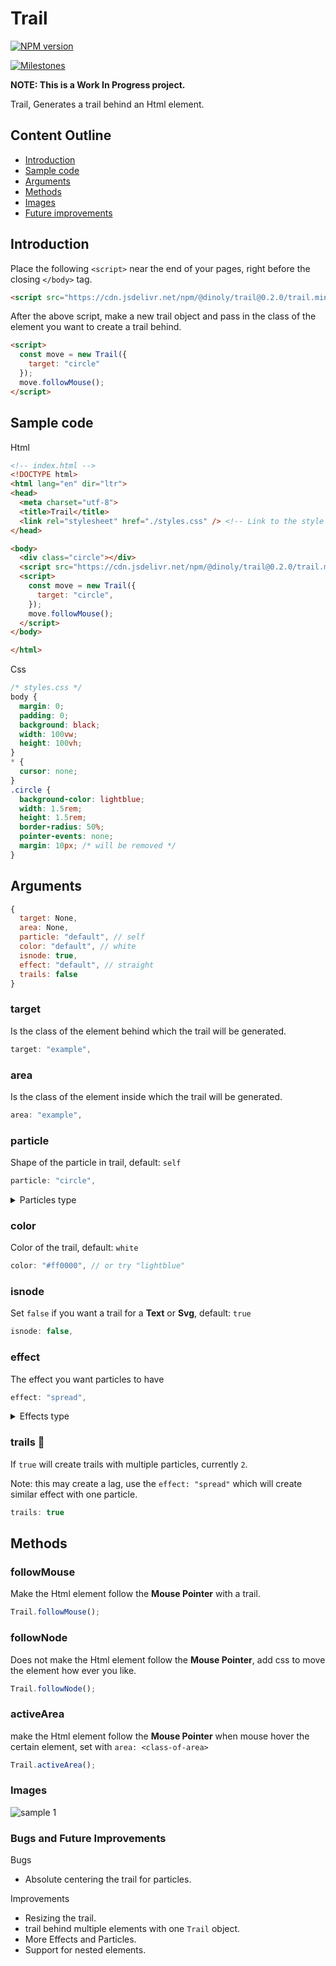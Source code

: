 # Trail
[![NPM version](https://img.shields.io/npm/v/@dinoly/trail/latest?color=blue&label=&logo=npm)](https://www.npmjs.com/package/@dinoly/trail)
<!-- [![Active milestones](https://img.shields.io/github/milestones/open/dinoly/trail?label=Milestone&style=social)](https://github.com/dinoly/trail/milestones?state=open) -->

[![Milestones](https://img.shields.io/github/milestones/progress/dinoly/trail/1?style=social)](https://github.com/dinoly/trail/milestone/1)

**NOTE: This is a Work In Progress project.**

Trail, Generates a trail behind an Html element.

## Content Outline
- [Introduction](#introduction)
- [Sample code](#sample-code)
- [Arguments](#arguments)
- [Methods](#methods)
- [Images](#images)
- [Future improvements](#future-improvements)

## Introduction
Place the following `<script>` near the end of your pages, right before the closing `</body>` tag.

```html
<script src="https://cdn.jsdelivr.net/npm/@dinoly/trail@0.2.0/trail.min.js" crossorigin="anonymous"></script>
```
After the above script, make a new trail object and pass in the class of the element you want to create a trail behind.
```html
<script>
  const move = new Trail({
    target: "circle"
  });
  move.followMouse();
</script>
```

## Sample code
Html
```html
<!-- index.html -->
<!DOCTYPE html>
<html lang="en" dir="ltr">
<head>
  <meta charset="utf-8">
  <title>Trail</title>
  <link rel="stylesheet" href="./styles.css" /> <!-- Link to the style sheet with circle's custom styling  -->
</head>

<body>
  <div class="circle"></div>
  <script src="https://cdn.jsdelivr.net/npm/@dinoly/trail@0.2.0/trail.min.js" crossorigin="anonymous"></script>
  <script>
    const move = new Trail({
      target: "circle",
    });
    move.followMouse();
  </script>
</body>

</html>
```
Css
```css
/* styles.css */
body {
  margin: 0;
  padding: 0;
  background: black;
  width: 100vw;
  height: 100vh;
}
* {
  cursor: none;
}
.circle {
  background-color: lightblue;
  width: 1.5rem;
  height: 1.5rem;
  border-radius: 50%;
  pointer-events: none;
  margin: 10px; /* will be removed */
}
```


## Arguments
```js
{
  target: None,
  area: None,
  particle: "default", // self
  color: "default", // white
  isnode: true,
  effect: "default", // straight
  trails: false
}
```

### target
Is the class of the element behind which the trail will be generated.
```js
target: "example",
```

### area
Is the class of the element inside which the trail will be generated.
```js
area: "example",
```

### particle
Shape of the particle in trail, default: `self`
```js
particle: "circle",
```
<details>
<summary>Particles type</summary>

  + "circle"
  + "triangle"
  + "square"
</details>

### color
Color of the trail, default: `white`
```js
color: "#ff0000", // or try "lightblue"
```

### isnode
Set `false` if you want a trail for a **Text** or **Svg**, default: `true`
```js
isnode: false,
```

<!-- ### margin
value of the margin that is applied on the **html node**.
```js
margin: "2px",
``` -->

### effect
The effect you want particles to have
```js
effect: "spread",
```
<details>
<summary>Effects type</summary>

  + "spread"
  + "rotate"
</details>

### trails :bug:
If `true` will create trails with multiple particles, currently `2`.

Note: this may create a lag, use the `effect: "spread"` which will create similar effect with one particle.
```js
trails: true
```

## Methods
### followMouse
Make the Html element follow the **Mouse Pointer** with a trail.
```js
Trail.followMouse();
```

### followNode
Does not make the Html element follow the **Mouse Pointer**, add css to move the element how ever you like.
```js
Trail.followNode();
```

### activeArea
make the Html element follow the **Mouse Pointer** when mouse hover the certain element, set with `area: <class-of-area>`
```js
Trail.activeArea();
```

### Images

![sample 1](./sample1.png)

### Bugs and Future Improvements
Bugs
- Absolute centering the trail for particles.

Improvements
- Resizing the trail.
- trail behind multiple elements with one `Trail` object.
- More Effects and Particles.
- Support for nested elements.
